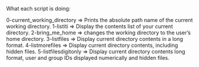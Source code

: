 
What each script is doing:

0-current_working_directory => Prints the absolute path name of the current working directory.
1-listiti => Display the contents list of your current directory.
2-bring_me_home => changes the working directory to the user’s home directory.
3-listfiles => Display current directory contents in a long format.
4-listmorefiles => Display current directory contents, including hidden files.
5-listfilesdigitonly => Display current directory contents long format, user and group IDs displayed numerically and hidden files.

